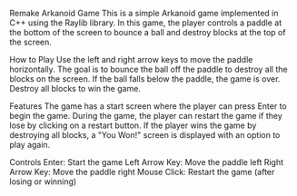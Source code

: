 Remake Arkanoid Game
This is a simple Arkanoid game implemented in C++ using the Raylib library. In this game, the player controls a paddle at the bottom of the screen to bounce a ball and destroy blocks at the top of the screen.

How to Play
Use the left and right arrow keys to move the paddle horizontally.
The goal is to bounce the ball off the paddle to destroy all the blocks on the screen.
If the ball falls below the paddle, the game is over.
Destroy all blocks to win the game.

Features
The game has a start screen where the player can press Enter to begin the game.
During the game, the player can restart the game if they lose by clicking on a restart button.
If the player wins the game by destroying all blocks, a "You Won!" screen is displayed with an option to play again.

Controls
Enter: Start the game
Left Arrow Key: Move the paddle left
Right Arrow Key: Move the paddle right
Mouse Click: Restart the game (after losing or winning)